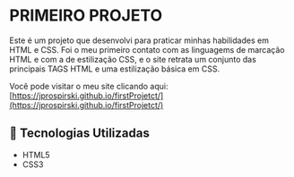 # PRIMEIRO PROJETO

Este é um projeto que desenvolvi para praticar minhas habilidades em HTML e CSS. Foi o meu primeiro contato com as linguagems de marcação HTML e com a de estilização CSS, e o site retrata um conjunto das principais TAGS HTML e uma estilização básica em CSS.

Você pode visitar o meu site clicando aqui: [https://jprospirski.github.io/firstProjetct/](https://jprospirski.github.io/firstProjetct/)

## 🚀 Tecnologias Utilizadas
* HTML5
* CSS3

